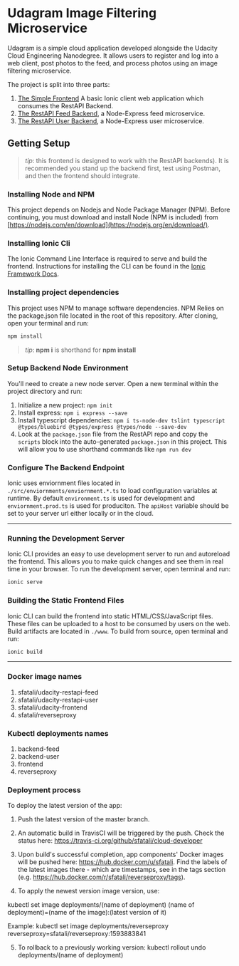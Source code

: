 # Udagram Image Filtering Microservice

Udagram is a simple cloud application developed alongside the Udacity Cloud Engineering Nanodegree. It allows users to register and log into a web client, post photos to the feed, and process photos using an image filtering microservice.

The project is split into three parts:
1. [The Simple Frontend](/udacity-c3-frontend)
A basic Ionic client web application which consumes the RestAPI Backend. 
2. [The RestAPI Feed Backend](/udacity-c3-restapi-feed), a Node-Express feed microservice.
3. [The RestAPI User Backend](/udacity-c3-restapi-user), a Node-Express user microservice.

## Getting Setup

> _tip_: this frontend is designed to work with the RestAPI backends). It is recommended you stand up the backend first, test using Postman, and then the frontend should integrate.

### Installing Node and NPM
This project depends on Nodejs and Node Package Manager (NPM). Before continuing, you must download and install Node (NPM is included) from [https://nodejs.com/en/download](https://nodejs.org/en/download/).

### Installing Ionic Cli
The Ionic Command Line Interface is required to serve and build the frontend. Instructions for installing the CLI can be found in the [Ionic Framework Docs](https://ionicframework.com/docs/installation/cli).

### Installing project dependencies

This project uses NPM to manage software dependencies. NPM Relies on the package.json file located in the root of this repository. After cloning, open your terminal and run:
```bash
npm install
```
>_tip_: **npm i** is shorthand for **npm install**

### Setup Backend Node Environment
You'll need to create a new node server. Open a new terminal within the project directory and run:
1. Initialize a new project: `npm init`
2. Install express: `npm i express --save`
3. Install typescript dependencies: `npm i ts-node-dev tslint typescript  @types/bluebird @types/express @types/node --save-dev`
4. Look at the `package.json` file from the RestAPI repo and copy the `scripts` block into the auto-generated `package.json` in this project. This will allow you to use shorthand commands like `npm run dev`


### Configure The Backend Endpoint
Ionic uses enviornment files located in `./src/enviornments/enviornment.*.ts` to load configuration variables at runtime. By default `environment.ts` is used for development and `enviornment.prod.ts` is used for produciton. The `apiHost` variable should be set to your server url either locally or in the cloud.

***
### Running the Development Server
Ionic CLI provides an easy to use development server to run and autoreload the frontend. This allows you to make quick changes and see them in real time in your browser. To run the development server, open terminal and run:

```bash
ionic serve
```

### Building the Static Frontend Files
Ionic CLI can build the frontend into static HTML/CSS/JavaScript files. These files can be uploaded to a host to be consumed by users on the web. Build artifacts are located in `./www`. To build from source, open terminal and run:
```bash
ionic build
```
***

### Docker image names
1) sfatali/udacity-restapi-feed
2) sfatali/udacity-restapi-user
3) sfatali/udacity-frontend
4) sfatali/reverseproxy

### Kubectl deployments names
1) backend-feed
2) backend-user
3) frontend 
4) reverseproxy

### Deployment process
To deploy the latest version of the app:

1) Push the latest version of the master branch.

2) An automatic build in TravisCI will be triggered by the push. Check the status here: https://travis-ci.org/github/sfatali/cloud-developer

3) Upon build's successful completion, app components' Docker images will be pushed here: https://hub.docker.com/u/sfatali. Find the labels of the latest images there - which are timestamps, see in the tags section (e.g. https://hub.docker.com/r/sfatali/reverseproxy/tags).

4) To apply the newest version image version, use:

kubectl set image deployments/(name of deployment) (name of deployment)=(name of the image):(latest version of it)

Example:
kubectl set image deployments/reverseproxy reverseproxy=sfatali/reverseproxy:1593883841

5) To rollback to a previously working version:
kubectl rollout undo deployments/(name of deployment)
